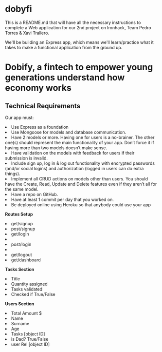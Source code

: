 # dobyfi

This is a README.md that will have all the necessary instructions to complete a Web application for our 2nd project on Ironhack, Team Pedro Torres & Xavi Trallero. 

We'll be building an Express app, which means we'll learn/practice what it takes to make a functional application from the ground up.

<h1> Dobify, a fintech to empower young generations understand how economy works</h1>

<h2><b>Technical Requirements</b></h1>

Our app must:
<li>Use Express as a foundation</li>
<li>Use Mongoose for models and database communication.
<li>Have 2 models or more. Having one for users is a no-brainer. The other one(s) should represent the main functionality of your app. Don’t force it if having more than two models doesn’t make sense.
<li>Have validation on the models with feedback for users if their submission is invalid.
<li>Include sign up, log in & log out functionality with encrypted passwords (and/or social logins) and authorization (logged in users can do extra things).
<li>Implement all CRUD actions on models other than users. You should have the Create, Read, Update and Delete features even if they aren’t all for the same model.
<li>Have a repo on GitHub.
<li>Have at least 1 commit per day that you worked on.
<li>Be deployed online using Heroku so that anybody could use your app</li>

<b>Routes Setup</b>
<li> get/signup</li>
<li> post/signup </li>
<li> get/login <li>
<li> post/login <li>
<li>get/logout </li>
<li> get/dashboard </li>

<b>Tasks Section</b>
<li>Title</ul>
<li>Quantity assigned</ul>
<li>Tasks validated</li>
<li>Checked if True/False</li>

<b>Users Section</b>
<li>Total Amount $</li>
<li>Name</li>
<li>Surname</li>
<li>Age</li>
<li>Tasks [object ID]</li>
<li>is Dad? True/False</li>
<li>user Rel [object ID]</li>


